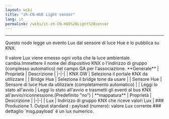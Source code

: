 ```yaml
---
layout: wiki
title: "zh-CN-HUE Light sensor"
lang: it
permalink: /wiki/it-zh-CN-HUE%20Light%20sensor
---
```

---
<p> Questo nodo legge un evento Lux dal sensore di luce Hue e lo pubblica su KNX.</p>
Il valore Lux viene emesso ogni volta che la luce ambientale cambia.Immettere il nome del dispositivo KNX o l'indirizzo di gruppo (complesso automatico) nel campo GA per l'associazione.
**Generale**
| Proprietà | Descrizione |
|-|-|
| KNX GW | Seleziona il portale KNX da utilizzare |
| Bridge Hua | Seleziona il bridge tone da usare |
| Sensore Hue | Sensore di luce Hue da utilizzare (completamento automatico) |
| Leggi lo stato all'avvio | Leggi lo stato all'avvio e trasmetti gli eventi al bus KNX all'avvio/riconnessione.(Predefinito "no") |
**mappatura**
| Proprietà | Descrizione |
|-|-|
| Lux | Indirizzo di gruppo KNX che riceve valori Lux |
### Produzione
1. Output standard
: payload (numero): valore Lux corrente
### dettaglio
`msg.payload` è un lux numerico.
